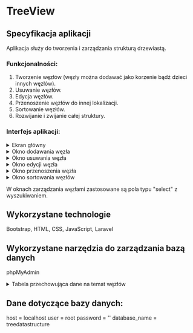 # TreeView
## Specyfikacja aplikacji
Aplikacja służy do tworzenia i zarządzania strukturą drzewiastą.

### Funkcjonalności:
  1. Tworzenie węzłów (węzły można dodawać jako korzenie bądź dzieci innych węzłów).
  2. Usuwanie węzłów.
  3. Edycja węzłów.
  4. Przenoszenie węzłów do innej lokalizacji.
  5. Sortowanie węzłów.
  6. Rozwijanie i zwijanie całej struktury.

### Interfejs aplikacji:
  <details>
    <summary>Ekran główny</summary>
    <img width="888" alt="main" src="https://user-images.githubusercontent.com/79647437/173398115-50a5aadd-4c4a-4e49-a634-aaf68babec57.PNG">
  </details>
  
  <details>
    <summary>Okno dodawania węzła</summary>
    <img width="521" alt="add_node" src="https://user-images.githubusercontent.com/79647437/173398840-20c87c79-6096-433b-934b-eb675ac23ce3.PNG">
  </details>
  
  <details>
    <summary>Okno usuwania węzła</summary>
    <img width="461" alt="delete_node" src="https://user-images.githubusercontent.com/79647437/173398907-f3d804b4-4cca-4414-b66b-931e3935201e.PNG">
  </details>
  
  <details>
    <summary>Okno edycji węzła</summary>
    <img width="425" alt="update_node" src="https://user-images.githubusercontent.com/79647437/173399107-7aee84ed-900b-4678-a2b1-5ac62f4055ce.PNG">
  </details>
  
  <details>
    <summary>Okno przenoszenia węzła</summary>
    <img width="440" alt="move_node" src="https://user-images.githubusercontent.com/79647437/173399233-4dfbf9a1-4cf5-450d-a3c2-35dbfd9056c5.PNG">
  </details>
  
  <details>
    <summary>Okno sortowania węzłów</summary>
    <img width="528" alt="sort" src="https://user-images.githubusercontent.com/79647437/173399315-6d65b800-d963-4af2-a32b-dcd5ccba321e.PNG">
  </details>
  
 W oknach zarządzania węzłami zastosowane są pola typu "select" z wyszukiwaniem.

## Wykorzystane technologie
Bootstrap, HTML, CSS, JavaScript, Laravel

## Wykorzystane narzędzia do zarządzania bazą danych
phpMyAdmin

<details>
    <summary>Tabela przechowująca dane na temat węzłów</summary>
    <img width="393" alt="database" src="https://user-images.githubusercontent.com/79647437/173400613-ea361942-705c-48b5-bd76-0db95c1c39b5.PNG">

  </details>
 
## Dane dotyczące bazy danych:
host = localhost
user = root
password = ''
database_name = treedatastructure

